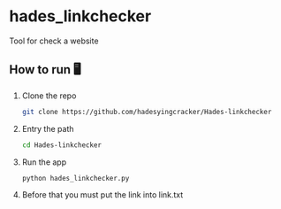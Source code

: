 # hades_linkchecker
Tool for check a website

## How to run 🖥️️
1. Clone the repo
   ```sh
   git clone https://github.com/hadesyingcracker/Hades-linkchecker
   ```
2. Entry the path
   ```sh
   cd Hades-linkchecker
   ```
3. Run the app
   ```sh
   python hades_linkchecker.py
   ```
4. Before that you must put the link into link.txt

